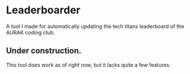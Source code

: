 # Leaderboarder
A tool I made for automatically updating the tech titans leaderboard of the AURAK coding club.

## Under construction.
This tool does work as of right now, but it lacks quite a few features.